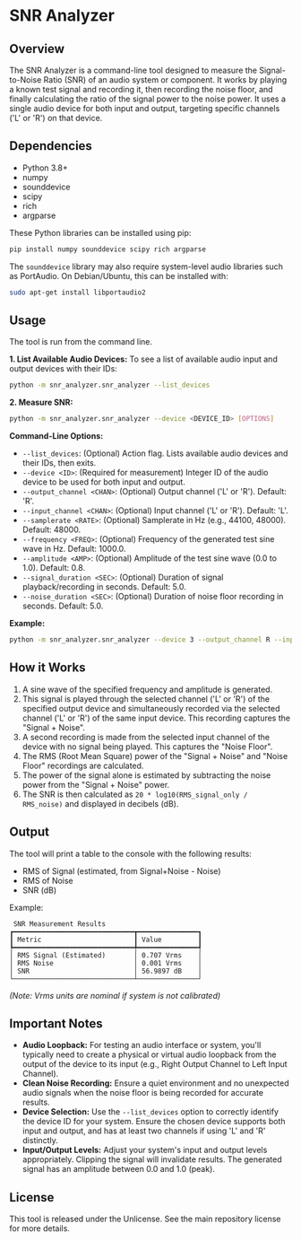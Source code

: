 # SNR Analyzer

## Overview
The SNR Analyzer is a command-line tool designed to measure the Signal-to-Noise Ratio (SNR) of an audio system or component. It works by playing a known test signal and recording it, then recording the noise floor, and finally calculating the ratio of the signal power to the noise power. It uses a single audio device for both input and output, targeting specific channels ('L' or 'R') on that device.

## Dependencies
- Python 3.8+
- numpy
- sounddevice
- scipy
- rich
- argparse

These Python libraries can be installed using pip:
```bash
pip install numpy sounddevice scipy rich argparse
```
The `sounddevice` library may also require system-level audio libraries such as PortAudio. On Debian/Ubuntu, this can be installed with:
```bash
sudo apt-get install libportaudio2
```

## Usage
The tool is run from the command line.

**1. List Available Audio Devices:**
To see a list of available audio input and output devices with their IDs:
```bash
python -m snr_analyzer.snr_analyzer --list_devices
```

**2. Measure SNR:**
```bash
python -m snr_analyzer.snr_analyzer --device <DEVICE_ID> [OPTIONS]
```

**Command-Line Options:**
- `--list_devices`: (Optional) Action flag. Lists available audio devices and their IDs, then exits.
- `--device <ID>`: (Required for measurement) Integer ID of the audio device to be used for both input and output.
- `--output_channel <CHAN>`: (Optional) Output channel ('L' or 'R'). Default: 'R'.
- `--input_channel <CHAN>`: (Optional) Input channel ('L' or 'R'). Default: 'L'.
- `--samplerate <RATE>`: (Optional) Samplerate in Hz (e.g., 44100, 48000). Default: 48000.
- `--frequency <FREQ>`: (Optional) Frequency of the generated test sine wave in Hz. Default: 1000.0.
- `--amplitude <AMP>`: (Optional) Amplitude of the test sine wave (0.0 to 1.0). Default: 0.8.
- `--signal_duration <SEC>`: (Optional) Duration of signal playback/recording in seconds. Default: 5.0.
- `--noise_duration <SEC>`: (Optional) Duration of noise floor recording in seconds. Default: 5.0.

**Example:**
```bash
python -m snr_analyzer.snr_analyzer --device 3 --output_channel R --input_channel L --frequency 1000 --signal_duration 3 --noise_duration 3
```

## How it Works
1.  A sine wave of the specified frequency and amplitude is generated.
2.  This signal is played through the selected channel ('L' or 'R') of the specified output device and simultaneously recorded via the selected channel ('L' or 'R') of the same input device. This recording captures the "Signal + Noise".
3.  A second recording is made from the selected input channel of the device with no signal being played. This captures the "Noise Floor".
4.  The RMS (Root Mean Square) power of the "Signal + Noise" and "Noise Floor" recordings are calculated.
5.  The power of the signal alone is estimated by subtracting the noise power from the "Signal + Noise" power.
6.  The SNR is then calculated as `20 * log10(RMS_signal_only / RMS_noise)` and displayed in decibels (dB).

## Output
The tool will print a table to the console with the following results:
- RMS of Signal (estimated, from Signal+Noise - Noise)
- RMS of Noise
- SNR (dB)

Example:
```
 SNR Measurement Results
┏━━━━━━━━━━━━━━━━━━━━━━━━━━━━━━┳━━━━━━━━━━━━━━━┓
┃ Metric                       ┃ Value         ┃
┡━━━━━━━━━━━━━━━━━━━━━━━━━━━━━━╇━━━━━━━━━━━━━━━┩
│ RMS Signal (Estimated)       │ 0.707 Vrms    │
│ RMS Noise                    │ 0.001 Vrms    │
│ SNR                          │ 56.9897 dB    │
└──────────────────────────────┴───────────────┘
```
*(Note: Vrms units are nominal if system is not calibrated)*

## Important Notes
- **Audio Loopback:** For testing an audio interface or system, you'll typically need to create a physical or virtual audio loopback from the output of the device to its input (e.g., Right Output Channel to Left Input Channel).
- **Clean Noise Recording:** Ensure a quiet environment and no unexpected audio signals when the noise floor is being recorded for accurate results.
- **Device Selection:** Use the `--list_devices` option to correctly identify the device ID for your system. Ensure the chosen device supports both input and output, and has at least two channels if using 'L' and 'R' distinctly.
- **Input/Output Levels:** Adjust your system's input and output levels appropriately. Clipping the signal will invalidate results. The generated signal has an amplitude between 0.0 and 1.0 (peak).

## License
This tool is released under the Unlicense. See the main repository license for more details.
```
